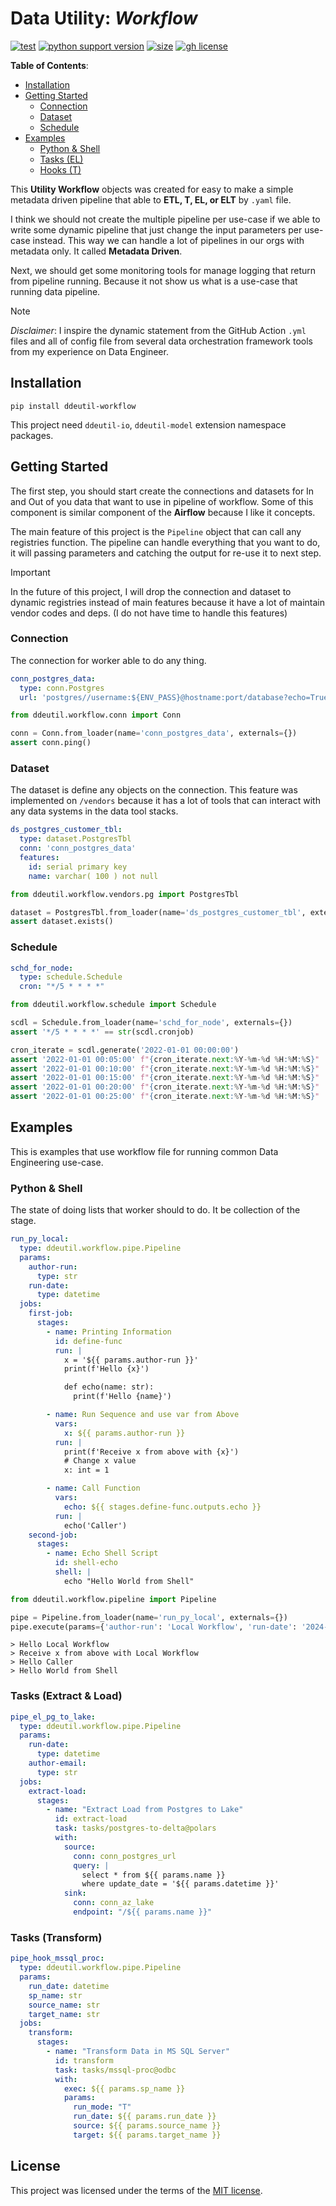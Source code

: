 # Data Utility: _Workflow_

[![test](https://github.com/ddeutils/ddeutil-workflow/actions/workflows/tests.yml/badge.svg?branch=main)](https://github.com/ddeutils/ddeutil-workflow/actions/workflows/tests.yml)
[![python support version](https://img.shields.io/pypi/pyversions/ddeutil-workflow)](https://pypi.org/project/ddeutil-workflow/)
[![size](https://img.shields.io/github/languages/code-size/ddeutils/ddeutil-workflow)](https://github.com/ddeutils/ddeutil-workflow)
[![gh license](https://img.shields.io/github/license/ddeutils/ddeutil-workflow)](https://github.com/ddeutils/ddeutil-workflow/blob/main/LICENSE)


**Table of Contents**:

- [Installation](#installation)
- [Getting Started](#getting-started)
  - [Connection](#connection)
  - [Dataset](#dataset)
  - [Schedule](#schedule)
- [Examples](#examples)
  - [Python & Shell](#python--shell)
  - [Tasks (EL)](#tasks-extract--load)
  - [Hooks (T)](#hooks-transform)

This **Utility Workflow** objects was created for easy to make a simple metadata
driven pipeline that able to **ETL, T, EL, or ELT** by `.yaml` file.

I think we should not create the multiple pipeline per use-case if we able to
write some dynamic pipeline that just change the input parameters per use-case
instead. This way we can handle a lot of pipelines in our orgs with metadata only.
It called **Metadata Driven**.

Next, we should get some monitoring tools for manage logging that return from
pipeline running. Because it not show us what is a use-case that running data
pipeline.

> [!NOTE]
> _Disclaimer_: I inspire the dynamic statement from the GitHub Action `.yml` files
> and all of config file from several data orchestration framework tools from my
> experience on Data Engineer.

## Installation

```shell
pip install ddeutil-workflow
```

This project need `ddeutil-io`, `ddeutil-model` extension namespace packages.

## Getting Started

The first step, you should start create the connections and datasets for In and
Out of you data that want to use in pipeline of workflow. Some of this component
is similar component of the **Airflow** because I like it concepts.

The main feature of this project is the `Pipeline` object that can call any
registries function. The pipeline can handle everything that you want to do, it
will passing parameters and catching the output for re-use it to next step.

> [!IMPORTANT]
> In the future of this project, I will drop the connection and dataset to
> dynamic registries instead of main features because it have a lot of maintain
> vendor codes and deps. (I do not have time to handle this features)

### Connection

The connection for worker able to do any thing.

```yaml
conn_postgres_data:
  type: conn.Postgres
  url: 'postgres//username:${ENV_PASS}@hostname:port/database?echo=True&time_out=10'
```

```python
from ddeutil.workflow.conn import Conn

conn = Conn.from_loader(name='conn_postgres_data', externals={})
assert conn.ping()
```

### Dataset

The dataset is define any objects on the connection. This feature was implemented
on `/vendors` because it has a lot of tools that can interact with any data systems
in the data tool stacks.

```yaml
ds_postgres_customer_tbl:
  type: dataset.PostgresTbl
  conn: 'conn_postgres_data'
  features:
    id: serial primary key
    name: varchar( 100 ) not null
```

```python
from ddeutil.workflow.vendors.pg import PostgresTbl

dataset = PostgresTbl.from_loader(name='ds_postgres_customer_tbl', externals={})
assert dataset.exists()
```

### Schedule

```yaml
schd_for_node:
  type: schedule.Schedule
  cron: "*/5 * * * *"
```

```python
from ddeutil.workflow.schedule import Schedule

scdl = Schedule.from_loader(name='schd_for_node', externals={})
assert '*/5 * * * *' == str(scdl.cronjob)

cron_iterate = scdl.generate('2022-01-01 00:00:00')
assert '2022-01-01 00:05:00' f"{cron_iterate.next:%Y-%m-%d %H:%M:%S}"
assert '2022-01-01 00:10:00' f"{cron_iterate.next:%Y-%m-%d %H:%M:%S}"
assert '2022-01-01 00:15:00' f"{cron_iterate.next:%Y-%m-%d %H:%M:%S}"
assert '2022-01-01 00:20:00' f"{cron_iterate.next:%Y-%m-%d %H:%M:%S}"
assert '2022-01-01 00:25:00' f"{cron_iterate.next:%Y-%m-%d %H:%M:%S}"
```

## Examples

This is examples that use workflow file for running common Data Engineering
use-case.

### Python & Shell

The state of doing lists that worker should to do. It be collection of the stage.

```yaml
run_py_local:
  type: ddeutil.workflow.pipe.Pipeline
  params:
    author-run:
      type: str
    run-date:
      type: datetime
  jobs:
    first-job:
      stages:
        - name: Printing Information
          id: define-func
          run: |
            x = '${{ params.author-run }}'
            print(f'Hello {x}')

            def echo(name: str):
              print(f'Hello {name}')

        - name: Run Sequence and use var from Above
          vars:
            x: ${{ params.author-run }}
          run: |
            print(f'Receive x from above with {x}')
            # Change x value
            x: int = 1

        - name: Call Function
          vars:
            echo: ${{ stages.define-func.outputs.echo }}
          run: |
            echo('Caller')
    second-job:
      stages:
        - name: Echo Shell Script
          id: shell-echo
          shell: |
            echo "Hello World from Shell"
```

```python
from ddeutil.workflow.pipeline import Pipeline

pipe = Pipeline.from_loader(name='run_py_local', externals={})
pipe.execute(params={'author-run': 'Local Workflow', 'run-date': '2024-01-01'})
```

```shell
> Hello Local Workflow
> Receive x from above with Local Workflow
> Hello Caller
> Hello World from Shell
```

### Tasks (Extract & Load)

```yaml
pipe_el_pg_to_lake:
  type: ddeutil.workflow.pipe.Pipeline
  params:
    run-date:
      type: datetime
    author-email:
      type: str
  jobs:
    extract-load:
      stages:
        - name: "Extract Load from Postgres to Lake"
          id: extract-load
          task: tasks/postgres-to-delta@polars
          with:
            source:
              conn: conn_postgres_url
              query: |
                select * from ${{ params.name }}
                where update_date = '${{ params.datetime }}'
            sink:
              conn: conn_az_lake
              endpoint: "/${{ params.name }}"
```

### Tasks (Transform)

```yaml
pipe_hook_mssql_proc:
  type: ddeutil.workflow.pipe.Pipeline
  params:
    run_date: datetime
    sp_name: str
    source_name: str
    target_name: str
  jobs:
    transform:
      stages:
        - name: "Transform Data in MS SQL Server"
          id: transform
          task: tasks/mssql-proc@odbc
          with:
            exec: ${{ params.sp_name }}
            params:
              run_mode: "T"
              run_date: ${{ params.run_date }}
              source: ${{ params.source_name }}
              target: ${{ params.target_name }}
```

## License

This project was licensed under the terms of the [MIT license](LICENSE).
